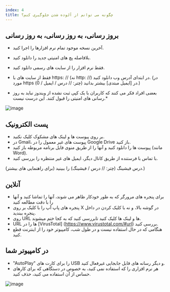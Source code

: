 ```yaml
---
index: 4
title: چگونه می توانم از آلوده شدن جلوگیری کنم؟
---
```

## بروز رسانی، به روز رسانی، به روز رسانی

*   آخرین نسخه موجود تمام نرم افزارها را اجرا کنید.
*   بلافاصله پچ های امنیتی جدید را دانلود کنید.
*   فقط نرم افزار را از سایت های رسمی دانلود کنید.
*   فقط از سایت های با https: // (نه http: //) در ابتدای آدرس وب دانلود کنید. (در مورد https در [ایمیل مبتدی] بیشتر بدانید (چتر: // درس / ایمیل / 0).)

* بعضی افراد فکر می کنند که کاربران با یک کپی ثبت نشده از ویندوز نباید به روز رسانی های امنیتی را قبول کنند. این درست نیست.*

![image](update.png)

## پست الکترونیک

*   بر روی پیوست ها و لینک های مشکوک کلیک نکنید.
*   در Gmail، پیوست های غیر معمول را در Google Drive باز کنید.
*   پیوست ها را دانلود کنید و آنها را از طریق منوی فایل برنامه مربوطه باز کنید (مانند Word).
*   با تماس با فرستنده از طریق کانال دیگر، ایمیل های غیر منتظره را بررسی کنید.

(برای راهنمایی های بیشتر) درس فیشینگ (چتر: // درس / فیشینگ) را ببینید.)

## آنلاین

*   برای پنجره های مرورگر که به طور خودکار ظاهر می شوند، آنها را تماشا کنید و آنها را با دقت مطالعه کنید
*   پنجره های پاپ آپ را با کلیک بر روی X در گوشه بالا، و نه با کلیک کردن در داخل پنجره ببندید.
*   روی URL ها و لینک ها کلیک کنید تابررسی کنید که به کجا ختم میشوند.
*   URL ها را در [VirusTotal] (https://www.virustotal.com/#url) بررسی کنید.
*   هنگامی که در حال استفاده نیست و در طول شب، کامپیوتر خود را از اینترنت قطع کنید.

## در کامپیوتر شما

* "AutoPlay" را برای کارت های USB و دیگر رسانه های قابل جابجایی غیرفعال کنید.
* هر نرم افزاری را که استفاده نمی کنید، به خصوص در دستگاهی که برای کارهای حساس از آن استفاده می کنید، حذف کنید.

![image](malware4.png)